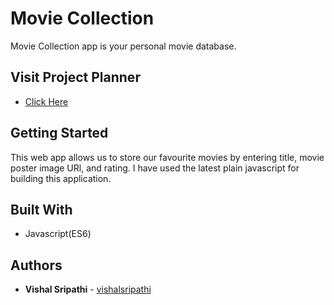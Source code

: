 # Movie Collection
 Movie Collection app is your personal movie database.
 
## Visit Project Planner
* [Click Here](https://movie-collection.netlify.app/)

## Getting Started
 This web app allows us to store our favourite movies by entering title, movie poster image URl, and rating. I have used the latest plain javascript for building this application.

## Built With
* Javascript(ES6)

## Authors
* **Vishal Sripathi** - [vishalsripathi](https://github.com/vishalsripathi)
